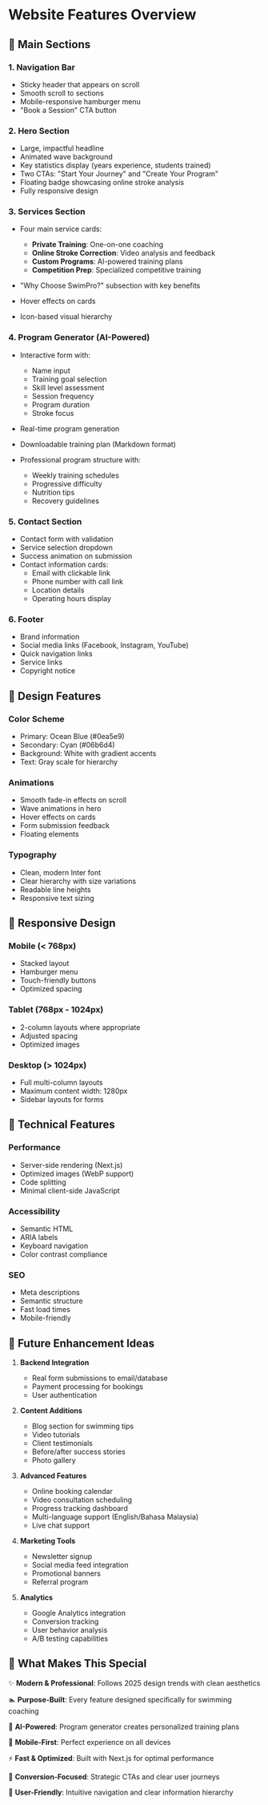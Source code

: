 # Website Features Overview

## 🎯 Main Sections

### 1. Navigation Bar
- Sticky header that appears on scroll
- Smooth scroll to sections
- Mobile-responsive hamburger menu
- "Book a Session" CTA button

### 2. Hero Section
- Large, impactful headline
- Animated wave background
- Key statistics display (years experience, students trained)
- Two CTAs: "Start Your Journey" and "Create Your Program"
- Floating badge showcasing online stroke analysis
- Fully responsive design

### 3. Services Section
- Four main service cards:
  - **Private Training**: One-on-one coaching
  - **Online Stroke Correction**: Video analysis and feedback
  - **Custom Programs**: AI-powered training plans
  - **Competition Prep**: Specialized competitive training

- "Why Choose SwimPro?" subsection with key benefits
- Hover effects on cards
- Icon-based visual hierarchy

### 4. Program Generator (AI-Powered)
- Interactive form with:
  - Name input
  - Training goal selection
  - Skill level assessment
  - Session frequency
  - Program duration
  - Stroke focus

- Real-time program generation
- Downloadable training plan (Markdown format)
- Professional program structure with:
  - Weekly training schedules
  - Progressive difficulty
  - Nutrition tips
  - Recovery guidelines

### 5. Contact Section
- Contact form with validation
- Service selection dropdown
- Success animation on submission
- Contact information cards:
  - Email with clickable link
  - Phone number with call link
  - Location details
  - Operating hours display

### 6. Footer
- Brand information
- Social media links (Facebook, Instagram, YouTube)
- Quick navigation links
- Service links
- Copyright notice

## 🎨 Design Features

### Color Scheme
- Primary: Ocean Blue (#0ea5e9)
- Secondary: Cyan (#06b6d4)
- Background: White with gradient accents
- Text: Gray scale for hierarchy

### Animations
- Smooth fade-in effects on scroll
- Wave animations in hero
- Hover effects on cards
- Form submission feedback
- Floating elements

### Typography
- Clean, modern Inter font
- Clear hierarchy with size variations
- Readable line heights
- Responsive text sizing

## 📱 Responsive Design

### Mobile (< 768px)
- Stacked layout
- Hamburger menu
- Touch-friendly buttons
- Optimized spacing

### Tablet (768px - 1024px)
- 2-column layouts where appropriate
- Adjusted spacing
- Optimized images

### Desktop (> 1024px)
- Full multi-column layouts
- Maximum content width: 1280px
- Sidebar layouts for forms

## 🔧 Technical Features

### Performance
- Server-side rendering (Next.js)
- Optimized images (WebP support)
- Code splitting
- Minimal client-side JavaScript

### Accessibility
- Semantic HTML
- ARIA labels
- Keyboard navigation
- Color contrast compliance

### SEO
- Meta descriptions
- Semantic structure
- Fast load times
- Mobile-friendly

## 🚀 Future Enhancement Ideas

1. **Backend Integration**
   - Real form submissions to email/database
   - Payment processing for bookings
   - User authentication

2. **Content Additions**
   - Blog section for swimming tips
   - Video tutorials
   - Client testimonials
   - Before/after success stories
   - Photo gallery

3. **Advanced Features**
   - Online booking calendar
   - Video consultation scheduling
   - Progress tracking dashboard
   - Multi-language support (English/Bahasa Malaysia)
   - Live chat support

4. **Marketing Tools**
   - Newsletter signup
   - Social media feed integration
   - Promotional banners
   - Referral program

5. **Analytics**
   - Google Analytics integration
   - Conversion tracking
   - User behavior analysis
   - A/B testing capabilities

## 🎁 What Makes This Special

✨ **Modern & Professional**: Follows 2025 design trends with clean aesthetics

🏊 **Purpose-Built**: Every feature designed specifically for swimming coaching

🤖 **AI-Powered**: Program generator creates personalized training plans

📱 **Mobile-First**: Perfect experience on all devices

⚡ **Fast & Optimized**: Built with Next.js for optimal performance

🎯 **Conversion-Focused**: Strategic CTAs and clear user journeys

💙 **User-Friendly**: Intuitive navigation and clear information hierarchy

